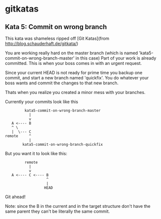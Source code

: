 # gitkatas
## Kata 5: Commit on wrong branch
This kata was shameless ripped off [Git Katas](from http://blog.schauderhaft.de/gitkata/)

You are working really hard on the master branch (which is named 'kata5-commit-on-wrong-branch-master' in this case)
Part of your work is already committed. This is when your boss comes in with an urgent request.

Since your current HEAD is not ready for prime time you backup one commit, and start a new branch named 'quickfix'. You do whatever your boss wants and commit the changes to that new branch.

Thats when you realize you created a minor mess with your branches.

Currently your commits look like this
```
         kata5-commit-on-wrong-branch-master
           |
           v
   A <---- B
   ^ \
   |  \--- C
remote     ^
           |
        kata5-commit-on-wrong-branch-quickfix
```
But you want it to look like this:
```
         remote
           |
           v
   A <---- C <---- B
                   ^
                   |
                  HEAD
```

Git ahead!

Note: since the B in the current and in the target structure don't have the same parent they can't be literally the same commit.
